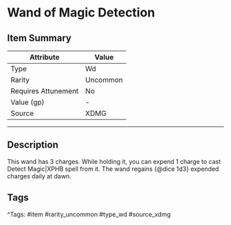 # Wand of Magic Detection

## Item Summary

| Attribute            | Value                        |
|----------------------|------------------------------|
| Type                 | Wd |
| Rarity               | Uncommon             |
| Requires Attunement  | No                |
| Value (gp)           | -    |
| Source               | XDMG |

---

## Description

This wand has 3 charges. While holding it, you can expend 1 charge to cast Detect Magic|XPHB spell from it. The wand regains {@dice 1d3} expended charges daily at dawn.

## Tags

^Tags: #item #rarity_uncommon #type_wd #source_xdmg